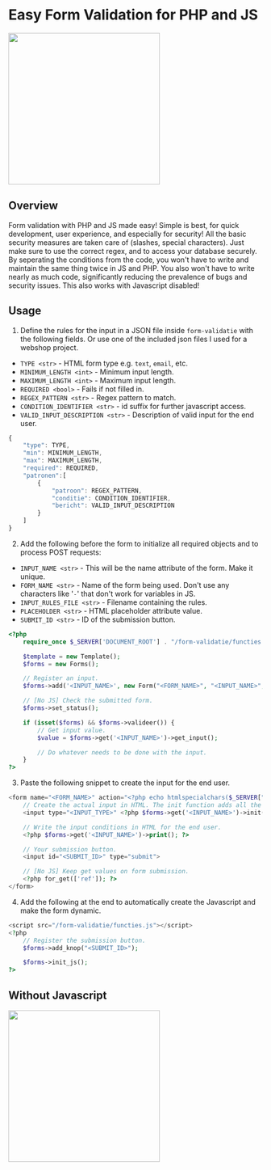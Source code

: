 # Easy Form Validation for PHP and JS

<img src="https://user-images.githubusercontent.com/91938800/136624434-d0460a13-d4d4-470b-81bc-a1e2475c0e7f.gif" width="300">

## Overview

Form validation with PHP and JS made easy! Simple is best, for quick development, user experience, and especially for security! All the basic security measures are taken care of (slashes, special characters). Just make sure to use the correct regex, and to access your database securely. By seperating the conditions from the code, you won't have to write and maintain the same thing twice in JS and PHP. You also won't have to write nearly as much code, significantly reducing the prevalence of bugs and security issues. This also works with Javascript disabled!

## Usage

1. Define the rules for the input in a JSON file inside `form-validatie` with the following fields. Or use one of the included json files I used for a webshop project.

* `TYPE <str>` - HTML form type e.g. `text`, `email`, etc.
* `MINIMUM_LENGTH <int>` - Minimum input length.
* `MAXIMUM_LENGTH <int>` - Maximum input length.
* `REQUIRED <bool>` - Fails if not filled in.
* `REGEX_PATTERN <str>` - Regex pattern to match.
* `CONDITION_IDENTIFIER <str>` - id suffix for further javascript access.
* `VALID_INPUT_DESCRIPTION <str>` - Description of valid input for the end user.

```js
{
    "type": TYPE,
    "min": MINIMUM_LENGTH,
    "max": MAXIMUM_LENGTH,
    "required": REQUIRED,
    "patronen":[
        {
            "patroon": REGEX_PATTERN,
            "conditie": CONDITION_IDENTIFIER,
            "bericht": VALID_INPUT_DESCRIPTION
        }
    ]
}
```
2. Add the following before the form to initialize all required objects and to process POST requests:
* `INPUT_NAME <str>` - This will be the name attribute of the form. Make it unique.
* `FORM_NAME <str>` - Name of the form being used. Don't use any characters like '`-`' that don't work for variables in JS.
* `INPUT_RULES_FILE <str>` - Filename containing the rules.
* `PLACEHOLDER <str>` - HTML placeholder attribute value.
* `SUBMIT_ID <str>` - ID of the submission button.
```php
<?php
    require_once $_SERVER['DOCUMENT_ROOT'] . "/form-validatie/functies.php";

    $template = new Template();
    $forms = new Forms();

    // Register an input.
    $forms->add('<INPUT_NAME>', new Form("<FORM_NAME>", "<INPUT_NAME>", $template, "<INPUT_RULES_FILE>"));

    // [No JS] Check the submitted form.
    $forms->set_status();

    if (isset($forms) && $forms->valideer()) {
        // Get input value.
        $value = $forms->get('<INPUT_NAME>')->get_input();

        // Do whatever needs to be done with the input.
    }
?>
```

3. Paste the following snippet to create the input for the end user.
```php
<form name="<FORM_NAME>" action="<?php echo htmlspecialchars($_SERVER["PHP_SELF"]);?>" method="post">
    // Create the actual input in HTML. The init function adds all the required attributes.
    <input type="<INPUT_TYPE>" <?php $forms->get('<INPUT_NAME>')->init(); ?> placeholder="<PLACEHOLDER>" required>

    // Write the input conditions in HTML for the end user.
    <?php $forms->get('<INPUT_NAME>')->print(); ?>

    // Your submission button.
    <input id="<SUBMIT_ID>" type="submit">

    // [No JS] Keep get values on form submission.
    <?php for_get(['ref']); ?>
</form>
```
4. Add the following at the end to automatically create the Javascript and make the form dynamic.
```php
<script src="/form-validatie/functies.js"></script>
<?php
    // Register the submission button.
    $forms->add_knop("<SUBMIT_ID>");

    $forms->init_js();
?>
```

## Without Javascript
<img src="https://user-images.githubusercontent.com/91938800/136624466-793201e9-30d4-4829-81e4-382afd2f8035.gif" width="300">
